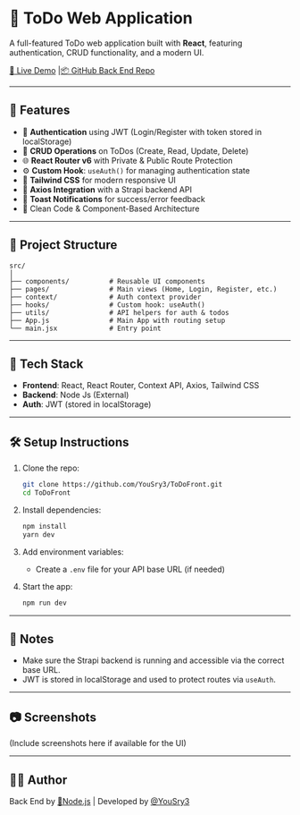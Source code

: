 
# 📝 ToDo Web Application

A full-featured ToDo web application built with **React**, featuring authentication, CRUD functionality, and a modern UI.

[🔗 Live Demo](https://todoapp-xi-hazel.vercel.app/) |[📦 GitHub Back End Repo](https://github.com/YouSry3/TodoBackend)

---

## 🚀 Features

- 🔐 **Authentication** using JWT (Login/Register with token stored in localStorage)
- 🔄 **CRUD Operations** on ToDos (Create, Read, Update, Delete)
- 🌐 **React Router v6** with Private & Public Route Protection
- ⚙️ **Custom Hook**: `useAuth()` for managing authentication state
- 🎨 **Tailwind CSS** for modern responsive UI
- 📡 **Axios Integration** with a Strapi backend API
- 🔔 **Toast Notifications** for success/error feedback
- 🧼 Clean Code & Component-Based Architecture

---

## 📁 Project Structure

```
src/
│
├── components/          # Reusable UI components
├── pages/               # Main views (Home, Login, Register, etc.)
├── context/             # Auth context provider
├── hooks/               # Custom hook: useAuth()
├── utils/               # API helpers for auth & todos
├── App.js               # Main App with routing setup
└── main.jsx             # Entry point
```

---

## 🧪 Tech Stack

- **Frontend**: React, React Router, Context API, Axios, Tailwind CSS
- **Backend**: Node Js (External)
- **Auth**: JWT (stored in localStorage)

---

## 🛠️ Setup Instructions

1. Clone the repo:
   ```bash
   git clone https://github.com/YouSry3/ToDoFront.git
   cd ToDoFront
   ```

2. Install dependencies:
   ```bash
   npm install
   yarn dev
   ```

3. Add environment variables:
   - Create a `.env` file for your API base URL (if needed)

4. Start the app:
   ```bash
   npm run dev
   ```

---

## 📌 Notes

- Make sure the Strapi backend is running and accessible via the correct base URL.
- JWT is stored in localStorage and used to protect routes via `useAuth`.

---

## 📷 Screenshots

(Include screenshots here if available for the UI)

---

## 👨‍💻 Author
Back End by [🔗Node.js]([https://github.com/YouSry3](https://github.com/YouSry3/TodoBackend))
|
Developed by [@YouSry3](https://github.com/YouSry3)

